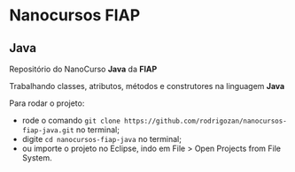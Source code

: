 # Nanocursos FIAP

## Java

Repositório do NanoCurso **Java** da **FIAP**

Trabalhando classes, atributos, métodos e construtores na linguagem **Java**

Para rodar o projeto:

* rode o comando `git clone https://github.com/rodrigozan/nanocursos-fiap-java.git` no terminal;
* digite `cd nanocursos-fiap-java` no terminal;
* ou importe o projeto no Eclipse, indo em File > Open Projects from File System.
